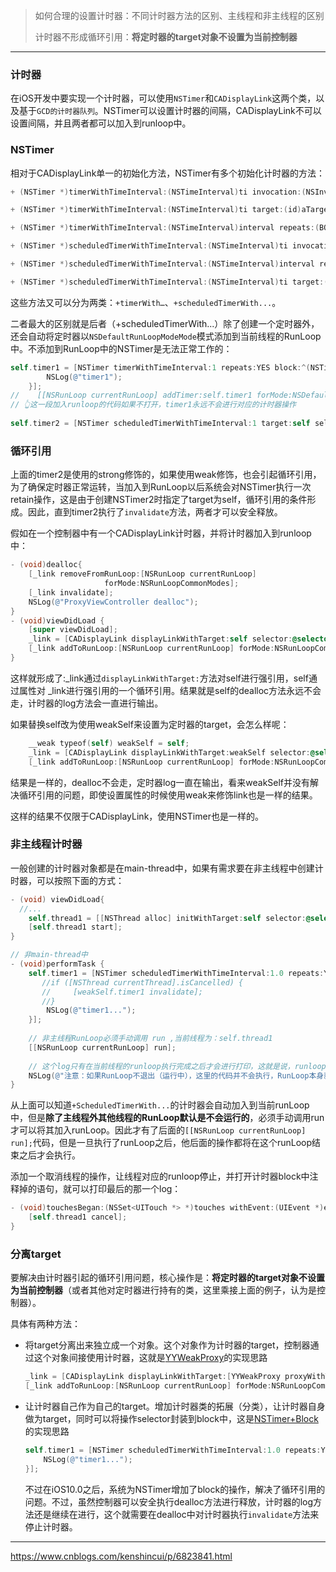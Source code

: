 > 如何合理的设置计时器：不同计时器方法的区别、主线程和非主线程的区别
>
> 计时器不形成循环引用：**将定时器的target对象不设置为当前控制器**

---

### 计时器

在iOS开发中要实现一个计时器，可以使用`NSTimer`和`CADisplayLink`这两个类，以及基于`GCD的计时器队列`。NSTimer可以设置计时器的间隔，CADisplayLink不可以设置间隔，并且两者都可以加入到runloop中。



### NSTimer

相对于CADisplayLink单一的初始化方法，NSTimer有多个初始化计时器的方法：

```objective-c
+ (NSTimer *)timerWithTimeInterval:(NSTimeInterval)ti invocation:(NSInvocation *)invocation repeats:(BOOL)yesOrNo;

+ (NSTimer *)timerWithTimeInterval:(NSTimeInterval)ti target:(id)aTarget selector:(SEL)aSelector userInfo:(nullable id)userInfo repeats:(BOOL)yesOrNo

+ (NSTimer *)timerWithTimeInterval:(NSTimeInterval)interval repeats:(BOOL)repeats block:(void (^)(NSTimer *timer))block ;

+ (NSTimer *)scheduledTimerWithTimeInterval:(NSTimeInterval)ti invocation:(NSInvocation *)invocation repeats:(BOOL)yesOrNo;

+ (NSTimer *)scheduledTimerWithTimeInterval:(NSTimeInterval)interval repeats:(BOOL)repeats block:(void (^)(NSTimer *timer))block ;

+ (NSTimer *)scheduledTimerWithTimeInterval:(NSTimeInterval)ti target:(id)aTarget selector:(SEL)aSelector userInfo:(nullable id)userInfo repeats:(BOOL)yesOrNo;
```

这些方法又可以分为两类：`+timerWith…`、`+scheduledTimerWith...`。

二者最大的区别就是后者（+scheduledTimerWith...）除了创建一个定时器外，还会自动将定时器以`NSDefaultRunLoopModeMode`模式添加到当前线程的RunLoop中。不添加到RunLoop中的NSTimer是无法正常工作的：

```objective-c
self.timer1 = [NSTimer timerWithTimeInterval:1 repeats:YES block:^(NSTimer * _Nonnull timer) {
        NSLog(@"timer1");
    }];
//    [[NSRunLoop currentRunLoop] addTimer:self.timer1 forMode:NSDefaultRunLoopMode];
// 👆这一段加入runloop的代码如果不打开，timer1永远不会进行对应的计时器操作
    
self.timer2 = [NSTimer scheduledTimerWithTimeInterval:1 target:self selector:@selector(log) userInfo:nil repeats:YES];
```



### 循环引用

上面的timer2是使用的strong修饰的，如果使用weak修饰，也会引起循环引用，为了确保定时器正常运转，当加入到RunLoop以后系统会对NSTimer执行一次retain操作，这是由于创建NSTimer2时指定了target为self，循环引用的条件形成。因此，直到timer2执行了`invalidate`方法，两者才可以安全释放。

假如在一个控制器中有一个CADisplayLink计时器，并将计时器加入到runloop中：

```objective-c
- (void)dealloc{
    [_link removeFromRunLoop:[NSRunLoop currentRunLoop]
                     forMode:NSRunLoopCommonModes];
    [_link invalidate];
    NSLog(@"ProxyViewController dealloc");
}
- (void)viewDidLoad {
    [super viewDidLoad];
    _link = [CADisplayLink displayLinkWithTarget:self selector:@selector(log)];
    [_link addToRunLoop:[NSRunLoop currentRunLoop] forMode:NSRunLoopCommonModes];
}
```

这样就形成了:_link通过`displayLinkWithTarget:`方法对self进行强引用，self通过属性对 _link进行强引用的一个循环引用。结果就是self的dealloc方法永远不会走，计时器的log方法会一直进行输出。

如果替换self改为使用weakSelf来设置为定时器的target，会怎么样呢：

```objective-c
    __weak typeof(self) weakSelf = self;
    _link = [CADisplayLink displayLinkWithTarget:weakSelf selector:@selector(log)];
    [_link addToRunLoop:[NSRunLoop currentRunLoop] forMode:NSRunLoopCommonModes];
```

结果是一样的，dealloc不会走，定时器log一直在输出，看来weakSelf并没有解决循环引用的问题，即使设置属性的时候使用weak来修饰link也是一样的结果。

这样的结果不仅限于CADisplayLink，使用NSTimer也是一样的。



### 非主线程计时器

一般创建的计时器对象都是在main-thread中，如果有需求要在非主线程中创建计时器，可以按照下面的方式：

```objective-c
- (void) viewDidLoad{
  //...
    self.thread1 = [[NSThread alloc] initWithTarget:self selector:@selector(performTask) object:nil];
    [self.thread1 start];
}

// 非main-thread中
- (void)performTask {
    self.timer1 = [NSTimer scheduledTimerWithTimeInterval:1.0 repeats:YES block:^(NSTimer * _Nonnull timer) {
       //if ([NSThread currentThread].isCancelled) {
       //     [weakSelf.timer1 invalidate];
       //}
        NSLog(@"timer1...");
    }];
    
    // 非主线程RunLoop必须手动调用 run ,当前线程为：self.thread1
    [[NSRunLoop currentRunLoop] run];
    
    // 这个log只有在当前线程的runloop执行完成之后才会进行打印，这就是说，runloop就是一个do-while循环
    NSLog(@"注意：如果RunLoop不退出（运行中），这里的代码并不会执行，RunLoop本身就是一个循环");
}

```

从上面可以知道`+ScheduledTimerWith...`的计时器会自动加入到当前runLoop中，但是**除了主线程外其他线程的RunLoop默认是不会运行的**，必须手动调用run才可以将其加入runLoop。因此才有了后面的`[[NSRunLoop currentRunLoop] run];`代码，但是一旦执行了runLoop之后，他后面的操作都将在这个runLoop结束之后才会执行。

添加一个取消线程的操作，让线程对应的runloop停止，并打开计时器block中注释掉的语句，就可以打印最后的那一个log：

```objective-c
- (void)touchesBegan:(NSSet<UITouch *> *)touches withEvent:(UIEvent *)event {
    [self.thread1 cancel];
}
```



### 分离target

要解决由计时器引起的循环引用问题，核心操作是：**将定时器的target对象不设置为当前控制器**（或者其他对定时器进行持有的类，这里乘接上面的例子，认为是控制器）。

具体有两种方法：

* 将target分离出来独立成一个对象。这个对象作为计时器的target，控制器通过这个对象间接使用计时器，这就是[YYWeakProxy](https://github.com/ibireme/YYKit/blob/master/YYKit/Utility/YYWeakProxy.h)的实现思路

  ```objective-c
  _link = [CADisplayLink displayLinkWithTarget:[YYWeakProxy proxyWithTarget:self] selector:@selector(log)];
  [_link addToRunLoop:[NSRunLoop currentRunLoop] forMode:NSRunLoopCommonModes];
  ```

* 让计时器自己作为自己的target。增加计时器类的拓展（分类），让计时器自身做为target，同时可以将操作selector封装到block中，这是[NSTimer+Block](https://github.com/mBrissman/NSTimer-Block)的实现思路

  ```objective-c
  self.timer1 = [NSTimer scheduledTimerWithTimeInterval:1.0 repeats:YES block:^(NSTimer * _Nonnull timer) {
      NSLog(@"timer1...");
  }];
  ```

  不过在iOS10.0之后，系统为NSTimer增加了block的操作，解决了循环引用的问题。不过，虽然控制器可以安全执行dealloc方法进行释放，计时器的log方法还是继续在进行，这个就需要在dealloc中对计时器执行`invalidate`方法来停止计时器。


---

https://www.cnblogs.com/kenshincui/p/6823841.html